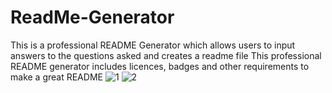 # ReadMe-Generator

This is a professional README Generator which allows users to input answers to the questions asked and creates a readme file
This professional README generator includes licences, badges and other requirements to make a great README
![1](https://user-images.githubusercontent.com/96890575/153729793-1fe04a69-d419-4f80-ae03-78a16893b960.png)
![2](https://user-images.githubusercontent.com/96890575/153729794-3d6541f5-fb2b-481d-b9b5-5622b7e93a82.png)
